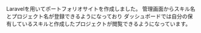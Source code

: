 Laravelを用いてポートフォリオサイトを作成しました。
管理画面からスキル名とプロジェクト名が登録できるようになっており
ダッシュボードでは自分の保有しているスキルと作成したプロジェクトが閲覧できるようになっています。


